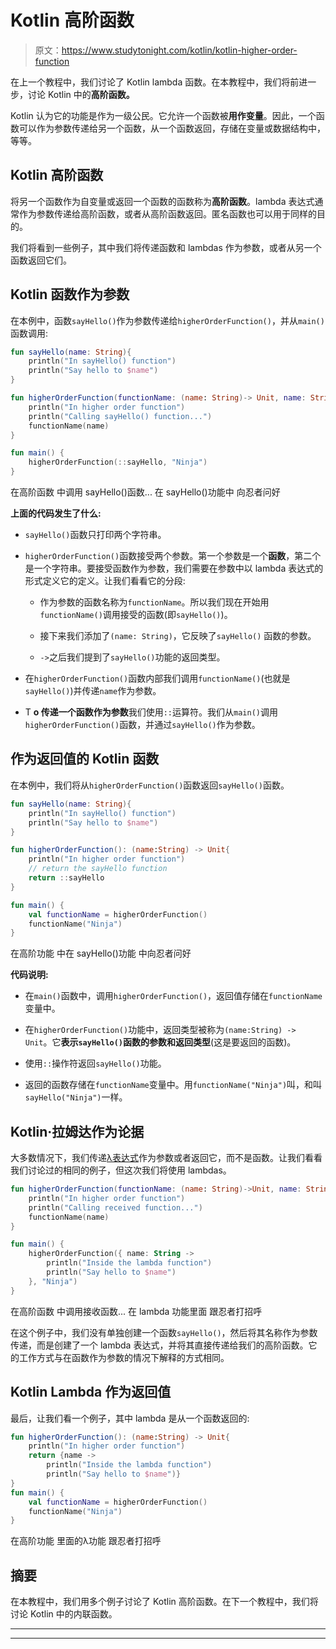 # Kotlin 高阶函数

> 原文：<https://www.studytonight.com/kotlin/kotlin-higher-order-function>

在上一个教程中，我们讨论了 Kotlin lambda 函数。在本教程中，我们将前进一步，讨论 Kotlin 中的**高阶函数。**

Kotlin 认为它的功能是作为一级公民。它允许一个函数被**用作变量**。因此，一个函数可以作为参数传递给另一个函数，从一个函数返回，存储在变量或数据结构中，等等。

## Kotlin 高阶函数

将另一个函数作为自变量或返回一个函数的函数称为**高阶函数**。lambda 表达式通常作为参数传递给高阶函数，或者从高阶函数返回。匿名函数也可以用于同样的目的。

我们将看到一些例子，其中我们将传递函数和 lambdas 作为参数，或者从另一个函数返回它们。

## Kotlin 函数作为参数

在本例中，函数`sayHello()`作为参数传递给`higherOrderFunction()`，并从`main()`函数调用:

```kt
fun sayHello(name: String){
    println("In sayHello() function")
    println("Say hello to $name")
}

fun higherOrderFunction(functionName: (name: String)-> Unit, name: String){
    println("In higher order function")
    println("Calling sayHello() function...")
    functionName(name)
}

fun main() {
    higherOrderFunction(::sayHello, "Ninja")
}
```

在高阶函数
中调用 sayHello()函数...
在 sayHello()功能中
向忍者问好

**上面的代码发生了什么:**

*   `sayHello()`函数只打印两个字符串。

*   `higherOrderFunction()`函数接受两个参数。第一个参数是一个**函数**，第二个是一个字符串。要接受函数作为参数，我们需要在参数中以 lambda 表达式的形式定义它的定义。让我们看看它的分段:

    *   作为参数的函数名称为`functionName`。所以我们现在开始用`functionName()`调用接受的函数(即`sayHello()`)。

    *   接下来我们添加了`(name: String)`，它反映了`sayHello()` 函数的参数。

    *   `->`之后我们提到了`sayHello()`功能的返回类型。

*   在`higherOrderFunction()`函数内部我们调用`functionName()`(也就是`sayHello()`)并传递`name`作为参数。

*   T **o 传递一个函数作为参数**我们使用`::`运算符。我们从`main()`调用`higherOrderFunction()`函数，并通过`sayHello()`作为参数。

## 作为返回值的 Kotlin 函数

在本例中，我们将从`higherOrderFunction()`函数返回`sayHello()`函数。

```kt
fun sayHello(name: String){
    println("In sayHello() function")
    println("Say hello to $name")
}

fun higherOrderFunction(): (name:String) -> Unit{
    println("In higher order function")
    // return the sayHello function
    return ::sayHello
}

fun main() {
    val functionName = higherOrderFunction()
    functionName("Ninja")
} 
```

在高阶功能
中在 sayHello()功能
中向忍者问好

**代码说明:**

*   在`main()`函数中，调用`higherOrderFunction()`，返回值存储在`functionName`变量中。

*   在`higherOrderFunction()`功能中，返回类型被称为`(name:String) -> Unit`。它**表示`sayHello()`函数的参数和返回类型**(这是要返回的函数)。

*   使用`::`操作符返回`sayHello()`功能。

*   返回的函数存储在`functionName`变量中。用`functionName("Ninja")`叫，和叫`sayHello("Ninja")`一样。

## Kotlin·拉姆达作为论据

大多数情况下，我们传递[λ表达式](https://www.studytonight.com/kotlin/kotlin-lambda-expression)作为参数或者返回它，而不是函数。让我们看看我们讨论过的相同的例子，但这次我们将使用 lambdas。

```kt
fun higherOrderFunction(functionName: (name: String)->Unit, name: String){
    println("In higher order function")
    println("Calling received function...")
    functionName(name)
}

fun main() {
    higherOrderFunction({ name: String ->
        println("Inside the lambda function")
        println("Say hello to $name")
    }, "Ninja")
}
```

在高阶函数
中调用接收函数...
在 lambda 功能里面
跟忍者打招呼

在这个例子中，我们没有单独创建一个函数`sayHello()`，然后将其名称作为参数传递，而是创建了一个 lambda 表达式，并将其直接传递给我们的高阶函数。它的工作方式与在函数作为参数的情况下解释的方式相同。

## Kotlin Lambda 作为返回值

最后，让我们看一个例子，其中 lambda 是从一个函数返回的:

```kt
fun higherOrderFunction(): (name:String) -> Unit{
    println("In higher order function")
    return {name ->
        println("Inside the lambda function")
        println("Say hello to $name")}
}
fun main() {
    val functionName = higherOrderFunction()
    functionName("Ninja")
}
```

在高阶功能
里面的λ功能
跟忍者打招呼

## 摘要

在本教程中，我们用多个例子讨论了 Kotlin 高阶函数。在下一个教程中，我们将讨论 Kotlin 中的内联函数。

* * *

* * *